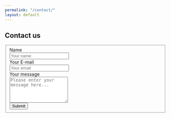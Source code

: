 ```yaml
---
permalink: "/contact/"
layout: default
---
```


## Contact us

<div class="row py-4">
    <div class="col-md-12">
    <div class="well well-sm">
        <form class="form-horizontal" action="#" method="post">
        <fieldset>
        <!-- Name input-->
        <div class="form-group">
            <label class="col-md-3 control-label" for="name">Name</label>
            <div class="col-md-9">
            <input id="name" name="name" type="text" placeholder="Your name" class="form-control">
            </div>
        </div>
        <!-- Email input-->
        <div class="form-group">
            <label class="col-md-3 control-label" for="email">Your E-mail</label>
            <div class="col-md-9">
            <input id="email" name="email" type="text" placeholder="Your email" class="form-control">
            </div>
        </div>
        <!-- Message body -->
        <div class="form-group">
            <label class="col-md-3 control-label" for="message">Your message</label>
            <div class="col-md-9">
            <textarea class="form-control" id="message" name="message" placeholder="Please enter your message here..." rows="5"></textarea>
            </div>
        </div>
        <!-- Form actions -->
        <div class="form-group">
            <div class="col-md-12">
            <button type="submit" class="btn btn-primary">Submit</button>
            </div>
        </div>
        </fieldset>
        </form>
    </div>
    </div>
</div>
